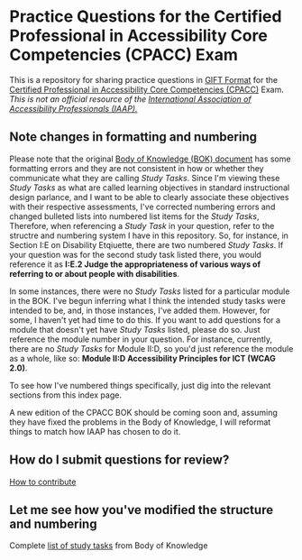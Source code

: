 # Practice Questions for the Certified Professional in Accessibility Core Competencies (CPACC) Exam

This is a repository for sharing practice questions in [GIFT Format](https://docs.moodle.org/37/en/GIFT_format) for the [Certified Professional in Accessibility Core Competencies (CPACC)](https://www.accessibilityassociation.org/cpacccertification) Exam.  _This is not an official resource of the [International Association of Accessibility Professionals (IAAP).](https://www.accessibilityassociation.org)_ 

## Note changes in formatting and numbering
Please note that the original [Body of Knowledge (BOK) document](https://iaap.membershipsoftware.org/files/IAAP%20CPACC%20BOK%202017_062317.docx) has some formatting errors and they are not consistent in how or whether they communicate what they are calling _Study Tasks_.  Since I'm viewing these _Study Tasks_ as what are called learning objectives in standard instructional design parlance, and I want to be able to clearly associate these objectives with their respective assessments, I've corrected numbering errors and changed bulleted lists into numbered list items for the _Study Tasks_,  Therefore, when referencing a _Study Task_ in your question, refer to the structre and numbering system I have in this repository.  So, for instance, in Section I:E on Disability Etqiuette, there are two numbered _Study Tasks_.  If your question was for the second study task listed there, you would reference it as **I:E.2 Judge the appropriateness of various ways of referring to or about people with disabilities**. 

In some instances, there were no _Study Tasks_ listed for a particular module in the BOK.  I've begun inferring what I think the intended study tasks were intended to be, and, in those instances, I've added them.  However, for some, I haven't yet had time to do this.  If you want to add questions for a module that doesn't yet have _Study Tasks_ listed, please do so.  Just reference the module number in your question.  For instance, currently, there are no _Study Tasks_ for Module II:D, so you'd just reference the module as a whole, like so: **Module II:D Accessibility Principles for ICT (WCAG 2.0)**.

To see how I've numbered things specifically, just dig into the relevant sections from this index page.  

A new edition of the CPACC BOK should be coming soon and, assuming they have fixed the problems in the Body of Knowledge, I will reformat things to match how IAAP has chosen to do it.

## How do I submit questions for review?

[How to contribute](CONTRIBUTING.md)

## Let me see how you've modified the structure and numbering
Complete [list of study tasks](study-tasks.md) from Body of Knowledge
